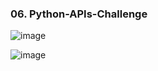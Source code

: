 ### 06. Python-APIs-Challenge 

![image](https://user-images.githubusercontent.com/89948865/167284817-5df7e1b3-5742-4311-9303-25260241c86f.png) 

![image](https://user-images.githubusercontent.com/89948865/167284826-77233410-8745-4b5c-8554-678a0863b867.png) 
